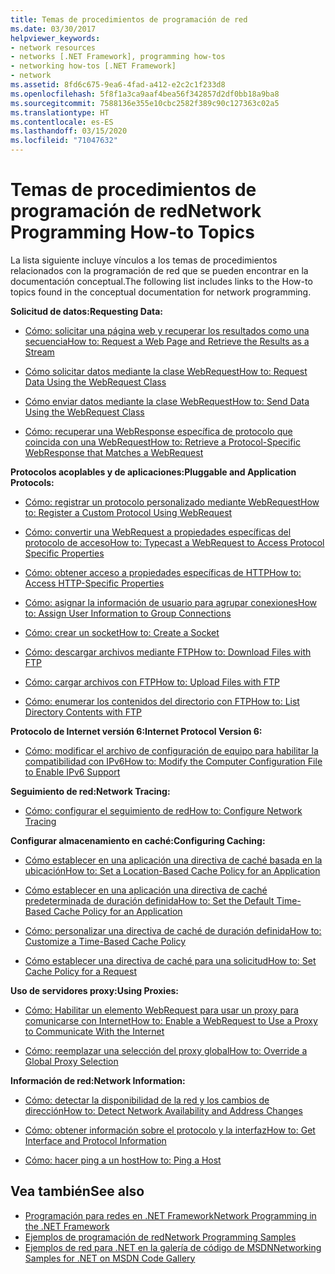 ```yaml
---
title: Temas de procedimientos de programación de red
ms.date: 03/30/2017
helpviewer_keywords:
- network resources
- networks [.NET Framework], programming how-tos
- networking how-tos [.NET Framework]
- network
ms.assetid: 8fd6c675-9ea6-4fad-a412-e2c2c1f233d8
ms.openlocfilehash: 5f8f1a3ca9aaf4bea56f342857d2df0bb18a9ba8
ms.sourcegitcommit: 7588136e355e10cbc2582f389c90c127363c02a5
ms.translationtype: HT
ms.contentlocale: es-ES
ms.lasthandoff: 03/15/2020
ms.locfileid: "71047632"
---
```

# <a name="network-programming-how-to-topics"></a><span data-ttu-id="d2ed8-102">Temas de procedimientos de programación de red</span><span class="sxs-lookup"><span data-stu-id="d2ed8-102">Network Programming How-to Topics</span></span>
<span data-ttu-id="d2ed8-103">La lista siguiente incluye vínculos a los temas de procedimientos relacionados con la programación de red que se pueden encontrar en la documentación conceptual.</span><span class="sxs-lookup"><span data-stu-id="d2ed8-103">The following list includes links to the How-to topics found in the conceptual documentation for network programming.</span></span>  
  
 <span data-ttu-id="d2ed8-104">**Solicitud de datos:**</span><span class="sxs-lookup"><span data-stu-id="d2ed8-104">**Requesting Data:**</span></span>  
  
- [<span data-ttu-id="d2ed8-105">Cómo: solicitar una página web y recuperar los resultados como una secuencia</span><span class="sxs-lookup"><span data-stu-id="d2ed8-105">How to: Request a Web Page and Retrieve the Results as a Stream</span></span>](how-to-request-a-web-page-and-retrieve-the-results-as-a-stream.md)  
  
- [<span data-ttu-id="d2ed8-106">Cómo solicitar datos mediante la clase WebRequest</span><span class="sxs-lookup"><span data-stu-id="d2ed8-106">How to: Request Data Using the WebRequest Class</span></span>](how-to-request-data-using-the-webrequest-class.md)  
  
- [<span data-ttu-id="d2ed8-107">Cómo enviar datos mediante la clase WebRequest</span><span class="sxs-lookup"><span data-stu-id="d2ed8-107">How to: Send Data Using the WebRequest Class</span></span>](how-to-send-data-using-the-webrequest-class.md)  
  
- [<span data-ttu-id="d2ed8-108">Cómo: recuperar una WebResponse específica de protocolo que coincida con una WebRequest</span><span class="sxs-lookup"><span data-stu-id="d2ed8-108">How to: Retrieve a Protocol-Specific WebResponse that Matches a WebRequest</span></span>](how-to-retrieve-a-protocol-specific-webresponse-that-matches-a-webrequest.md)  
  
 <span data-ttu-id="d2ed8-109">**Protocolos acoplables y de aplicaciones:**</span><span class="sxs-lookup"><span data-stu-id="d2ed8-109">**Pluggable and Application Protocols:**</span></span>  
  
- [<span data-ttu-id="d2ed8-110">Cómo: registrar un protocolo personalizado mediante WebRequest</span><span class="sxs-lookup"><span data-stu-id="d2ed8-110">How to: Register a Custom Protocol Using WebRequest</span></span>](how-to-register-a-custom-protocol-using-webrequest.md)  
  
- [<span data-ttu-id="d2ed8-111">Cómo: convertir una WebRequest a propiedades específicas del protocolo de acceso</span><span class="sxs-lookup"><span data-stu-id="d2ed8-111">How to: Typecast a WebRequest to Access Protocol Specific Properties</span></span>](how-to-typecast-a-webrequest-to-access-protocol-specific-properties.md)  
  
- [<span data-ttu-id="d2ed8-112">Cómo: obtener acceso a propiedades específicas de HTTP</span><span class="sxs-lookup"><span data-stu-id="d2ed8-112">How to: Access HTTP-Specific Properties</span></span>](how-to-access-http-specific-properties.md)  
  
- [<span data-ttu-id="d2ed8-113">Cómo: asignar la información de usuario para agrupar conexiones</span><span class="sxs-lookup"><span data-stu-id="d2ed8-113">How to: Assign User Information to Group Connections</span></span>](how-to-assign-user-information-to-group-connections.md)  
  
- [<span data-ttu-id="d2ed8-114">Cómo: crear un socket</span><span class="sxs-lookup"><span data-stu-id="d2ed8-114">How to: Create a Socket</span></span>](how-to-create-a-socket.md)  
  
- [<span data-ttu-id="d2ed8-115">Cómo: descargar archivos mediante FTP</span><span class="sxs-lookup"><span data-stu-id="d2ed8-115">How to: Download Files with FTP</span></span>](how-to-download-files-with-ftp.md)  
  
- [<span data-ttu-id="d2ed8-116">Cómo: cargar archivos con FTP</span><span class="sxs-lookup"><span data-stu-id="d2ed8-116">How to: Upload Files with FTP</span></span>](how-to-upload-files-with-ftp.md)  
  
- [<span data-ttu-id="d2ed8-117">Cómo: enumerar los contenidos del directorio con FTP</span><span class="sxs-lookup"><span data-stu-id="d2ed8-117">How to: List Directory Contents with FTP</span></span>](how-to-list-directory-contents-with-ftp.md)  
  
 <span data-ttu-id="d2ed8-118">**Protocolo de Internet versión 6:**</span><span class="sxs-lookup"><span data-stu-id="d2ed8-118">**Internet Protocol Version 6:**</span></span>  
  
- [<span data-ttu-id="d2ed8-119">Cómo: modificar el archivo de configuración de equipo para habilitar la compatibilidad con IPv6</span><span class="sxs-lookup"><span data-stu-id="d2ed8-119">How to: Modify the Computer Configuration File to Enable IPv6 Support</span></span>](how-to-modify-the-computer-configuration-file-to-enable-ipv6-support.md)  
  
 <span data-ttu-id="d2ed8-120">**Seguimiento de red:**</span><span class="sxs-lookup"><span data-stu-id="d2ed8-120">**Network Tracing:**</span></span>  
  
- [<span data-ttu-id="d2ed8-121">Cómo: configurar el seguimiento de red</span><span class="sxs-lookup"><span data-stu-id="d2ed8-121">How to: Configure Network Tracing</span></span>](how-to-configure-network-tracing.md)  
  
 <span data-ttu-id="d2ed8-122">**Configurar almacenamiento en caché:**</span><span class="sxs-lookup"><span data-stu-id="d2ed8-122">**Configuring Caching:**</span></span>  
  
- [<span data-ttu-id="d2ed8-123">Cómo establecer en una aplicación una directiva de caché basada en la ubicación</span><span class="sxs-lookup"><span data-stu-id="d2ed8-123">How to: Set a Location-Based Cache Policy for an Application</span></span>](how-to-set-a-location-based-cache-policy-for-an-application.md)  
  
- [<span data-ttu-id="d2ed8-124">Cómo establecer en una aplicación una directiva de caché predeterminada de duración definida</span><span class="sxs-lookup"><span data-stu-id="d2ed8-124">How to: Set the Default Time-Based Cache Policy for an Application</span></span>](how-to-set-the-default-time-based-cache-policy-for-an-application.md)  
  
- [<span data-ttu-id="d2ed8-125">Cómo: personalizar una directiva de caché de duración definida</span><span class="sxs-lookup"><span data-stu-id="d2ed8-125">How to: Customize a Time-Based Cache Policy</span></span>](how-to-customize-a-time-based-cache-policy.md)  
  
- [<span data-ttu-id="d2ed8-126">Cómo establecer una directiva de caché para una solicitud</span><span class="sxs-lookup"><span data-stu-id="d2ed8-126">How to: Set Cache Policy for a Request</span></span>](how-to-set-cache-policy-for-a-request.md)  
  
 <span data-ttu-id="d2ed8-127">**Uso de servidores proxy:**</span><span class="sxs-lookup"><span data-stu-id="d2ed8-127">**Using Proxies:**</span></span>  
  
- [<span data-ttu-id="d2ed8-128">Cómo: Habilitar un elemento WebRequest para usar un proxy para comunicarse con Internet</span><span class="sxs-lookup"><span data-stu-id="d2ed8-128">How to: Enable a WebRequest to Use a Proxy to Communicate With the Internet</span></span>](how-to-enable-a-webrequest-to-use-a-proxy-to-communicate-with-the-internet.md)  
  
- [<span data-ttu-id="d2ed8-129">Cómo: reemplazar una selección del proxy global</span><span class="sxs-lookup"><span data-stu-id="d2ed8-129">How to: Override a Global Proxy Selection</span></span>](how-to-override-a-global-proxy-selection.md)  
  
 <span data-ttu-id="d2ed8-130">**Información de red:**</span><span class="sxs-lookup"><span data-stu-id="d2ed8-130">**Network Information:**</span></span>  
  
- [<span data-ttu-id="d2ed8-131">Cómo: detectar la disponibilidad de la red y los cambios de dirección</span><span class="sxs-lookup"><span data-stu-id="d2ed8-131">How to: Detect Network Availability and Address Changes</span></span>](how-to-detect-network-availability-and-address-changes.md)  
  
- [<span data-ttu-id="d2ed8-132">Cómo: obtener información sobre el protocolo y la interfaz</span><span class="sxs-lookup"><span data-stu-id="d2ed8-132">How to: Get Interface and Protocol Information</span></span>](how-to-get-interface-and-protocol-information.md)  
  
- [<span data-ttu-id="d2ed8-133">Cómo: hacer ping a un host</span><span class="sxs-lookup"><span data-stu-id="d2ed8-133">How to: Ping a Host</span></span>](how-to-ping-a-host.md)  
  
## <a name="see-also"></a><span data-ttu-id="d2ed8-134">Vea también</span><span class="sxs-lookup"><span data-stu-id="d2ed8-134">See also</span></span>

- [<span data-ttu-id="d2ed8-135">Programación para redes en .NET Framework</span><span class="sxs-lookup"><span data-stu-id="d2ed8-135">Network Programming in the .NET Framework</span></span>](index.md)
- [<span data-ttu-id="d2ed8-136">Ejemplos de programación de red</span><span class="sxs-lookup"><span data-stu-id="d2ed8-136">Network Programming Samples</span></span>](network-programming-samples.md)
- [<span data-ttu-id="d2ed8-137">Ejemplos de red para .NET en la galería de código de MSDN</span><span class="sxs-lookup"><span data-stu-id="d2ed8-137">Networking Samples for .NET on MSDN Code Gallery</span></span>](https://code.msdn.microsoft.com/Wiki/View.aspx?ProjectName=nclsamples)
